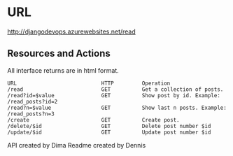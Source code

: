 # URL

http://djangodevops.azurewebsites.net/read

## Resources and Actions

All interface returns are in html format.

    URL                           HTTP         Operation
    /read                         GET          Get a collection of posts.
    /read?id=$value               GET          Show post by id. Example: /read_posts?id=2
    /read?n=$value                GET          Show last n posts. Example: /read_posts?n=3
    /create                       GET          Create post.
    /delete/$id                   GET          Delete post number $id
    /update/$id                   GET          Update post number $id

API created by Dima
Readme created by Dennis
